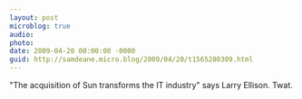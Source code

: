 ```yaml
---
layout: post
microblog: true
audio: 
photo: 
date: 2009-04-20 00:00:00 -0000
guid: http://samdeane.micro.blog/2009/04/20/t1565280309.html
---
```

"The acquisition of Sun transforms the IT industry" says Larry Ellison. Twat.
